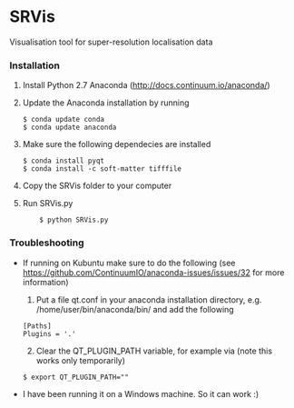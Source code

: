 SRVis
=====

Visualisation tool for super-resolution localisation data

### Installation ###
1. Install Python 2.7 Anaconda (http://docs.continuum.io/anaconda/)
2. Update the Anaconda installation by running
	
	```
	$ conda update conda
	$ conda update anaconda
	```
3. Make sure the following dependecies are installed

	```
	$ conda install pyqt
	$ conda install -c soft-matter tifffile
	```
4. Copy the SRVis folder to your computer
5. Run SRVis.py

	```
		$ python SRVis.py
	```

### Troubleshooting ###
+ If running on Kubuntu make sure to do the following (see https://github.com/ContinuumIO/anaconda-issues/issues/32 for more information)
	1. Put a file qt.conf in your anaconda installation directory, e.g. /home/user/bin/anaconda/bin/ and add the following
	
	```
	[Paths]
	Plugins = '.'
	```
	2. Clear the QT_PLUGIN_PATH variable, for example via (note this works only temporarily)
	
	```
	$ export QT_PLUGIN_PATH=""
	```
+ I have been running it on a Windows machine. So it can work :) 
	
